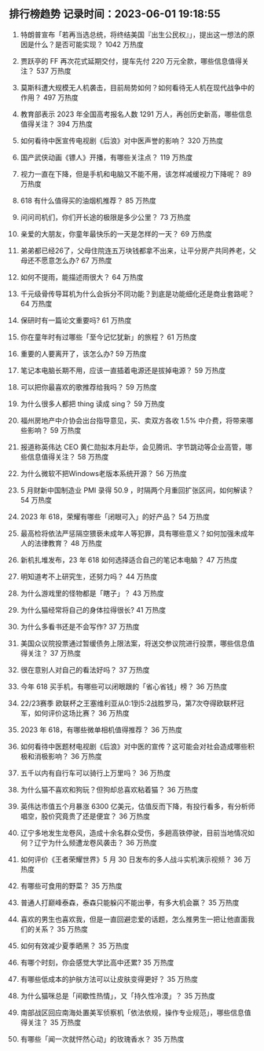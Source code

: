 
## 排行榜趋势 记录时间：2023-06-01 19:18:55
  
  1. 特朗普宣布「若再当选总统，将终结美国『出生公民权』」，提出这一想法的原因是什么？是否可能实现？ 1042 万热度
    
  2. 贾跃亭的 FF 再次花式延期交付，提车先付 220 万元全款，哪些信息值得关注？ 537 万热度
    
  3. 莫斯科遭大规模无人机袭击，目前局势如何？如何看待无人机在现代战争中的作用？ 497 万热度
    
  4. 教育部表示 2023 年全国高考报名人数 1291 万人，再创历史新高，哪些信息值得关注？ 394 万热度
    
  5. 如何看待中医宣传电视剧《后浪》对中医声誉的影响？ 320 万热度
    
  6. 国产武侠动画《镖人》开播，有哪些关注点？ 119 万热度
    
  7. 视力一直在下降，但是手机和电脑又不能不用，该怎样减缓视力下降呢？ 89 万热度
    
  8. 618 有什么值得买的油烟机推荐？ 85 万热度
    
  9. 问问司机们，你们开长途的极限是多少公里？ 73 万热度
    
  10. 亲爱的大朋友，你童年最快乐的一天是怎样的一天？ 69 万热度
    
  11. 弟弟都已经26了，父母住院连五万块钱都拿不出来，让平分房产共同养老，父母还不愿意怎么办? 67 万热度
    
  12. 如何不提雨，能描述雨很大？ 64 万热度
    
  13. 千元级骨传导耳机为什么会拆分不同功能？到底是功能细化还是商业套路呢？ 64 万热度
    
  14. 保研时有一篇论文重要吗? 61 万热度
    
  15. 你在童年时有过哪些「至今记忆犹新」的旅程？ 61 万热度
    
  16. 重要的人要离开了，该怎么办? 59 万热度
    
  17. 笔记本电脑长期不用，应该一直插着电源还是拔掉电源？ 59 万热度
    
  18. 可以把你最喜欢的歌推荐给我吗？ 59 万热度
    
  19. 为什么很多人都把 thing 读成 sing？ 59 万热度
    
  20. 福州房地产中介协会出台指导意见，买、卖双方各收 1.5% 中介费，将带来哪些影响？ 59 万热度
    
  21. 报道称英伟达 CEO 黄仁勋拟本月赴华，会见腾讯、字节跳动等企业高管，哪些信息值得关注？ 58 万热度
    
  22. 为什么微软不把Windows老版本系统开源？ 56 万热度
    
  23. 5 月财新中国制造业 PMI 录得 50.9 ，时隔两个月重回扩张区间，如何解读？ 54 万热度
    
  24. 2023 年 618，荣耀有哪些「闭眼可入」的好产品？ 54 万热度
    
  25. 最高检将依法严惩隔空猥亵未成年人等犯罪，具有哪些意义？如何加强未成年人的法律教育？ 48 万热度
    
  26. 新机扎堆发布，23 年 618 如何选择适合自己的笔记本电脑？ 47 万热度
    
  27. 明知道考不上研究生，还努力吗？ 44 万热度
    
  28. 为什么游戏里的怪物都是「瞎子」？ 43 万热度
    
  29. 为什么猫经常将自己的身体拉得很长? 41 万热度
    
  30. 为什么多看书还是不会写作? 37 万热度
    
  31. 美国众议院投票通过暂缓债务上限法案，将送交参议院进行投票，哪些信息值得关注？ 37 万热度
    
  32. 很在意别人对自己的看法好吗？ 37 万热度
    
  33. 今年 618 买手机，有哪些可以闭眼跟的「省心省钱」榜？ 36 万热度
    
  34. 22/23赛季 欧联杯之王塞维利亚从0:1到5:2战胜罗马，第7次夺得欧联杯冠军，如何评价这场比赛？ 36 万热度
    
  35. 2023 年 618，有哪些微单相机值得推荐？ 36 万热度
    
  36. 如何看待中医题材电视剧《后浪》对中医的宣传？这可能会对社会造成哪些积极和消极影响？ 36 万热度
    
  37. 五千以内有自行车可以骑行上万里吗？ 36 万热度
    
  38. 为什么猫不喜欢和狗玩？但狗却总喜欢粘着猫？ 36 万热度
    
  39. 英伟达市值五个月暴涨 6300 亿美元，估值反而下降，有投行看多，有分析师唱空，股价究竟贵了还是便宜？ 36 万热度
    
  40. 辽宁多地发生龙卷风，造成十余名群众受伤，多趟高铁停驶，目前当地情况如何？辽宁为什么频遭龙卷风袭击？ 36 万热度
    
  41. 如何评价《王者荣耀世界》5 月 30 日发布的多人战斗实机演示视频？ 36 万热度
    
  42. 有哪些可食用的野菜？ 35 万热度
    
  43. 普通人打巅峰泰森，泰森只能躲闪不能出拳，有多大机会赢？ 35 万热度
    
  44. 喜欢的男生也喜欢我，但是一直回避恋爱的话题，怎么推男生一把让他直面我们的关系？ 35 万热度
    
  45. 如何有效减少夏季晒黑？ 35 万热度
    
  46. 有哪个时刻，你会感觉大学比高中还累? 35 万热度
    
  47. 有哪些低成本的护肤方法可以让皮肤变得更好？ 35 万热度
    
  48. 为什么猫咪总是「间歇性热情」，又「持久性冷漠」？ 35 万热度
    
  49. 南部战区回应南海处置美军侦察机「依法依规，操作专业规范」，哪些信息值得关注？ 35 万热度
    
  50. 有哪些「闻一次就怦然心动」的玫瑰香水？ 35 万热度
    